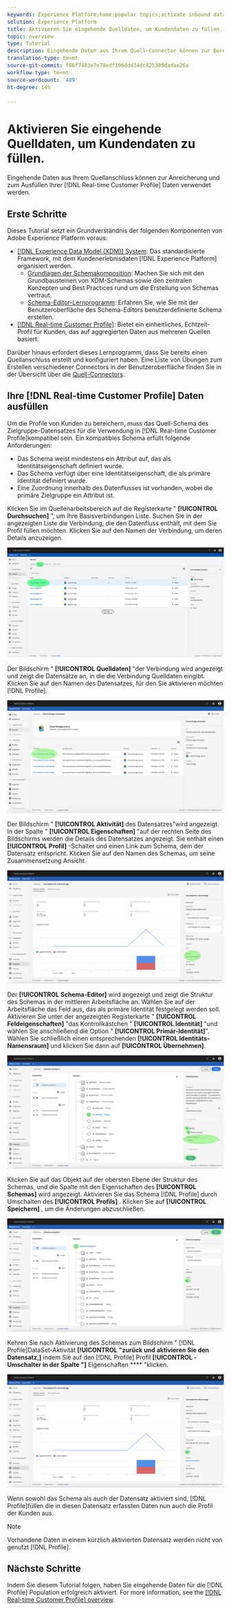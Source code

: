 ```yaml
---
keywords: Experience Platform;home;popular topics;activate inbound data;populate profile;populate rtcp;populated unified profile
solution: Experience Platform
title: Aktivieren Sie eingehende Quelldaten, um Kundendaten zu füllen.
topic: overview
type: Tutorial
description: Eingehende Daten aus Ihrem Quell-Connector können zur Bereicherung und zum Ausfüllen Ihrer Echtzeit-Kundendaten verwendet werden.
translation-type: tm+mt
source-git-commit: f86f7483e7e78edf106ddd34dc825389dadae26a
workflow-type: tm+mt
source-wordcount: '489'
ht-degree: 14%

---
```



# Aktivieren Sie eingehende Quelldaten, um Kundendaten zu füllen.

Eingehende Daten aus Ihrem Quellanschluss können zur Anreicherung und zum Ausfüllen Ihrer [!DNL Real-time Customer Profile] Daten verwendet werden.

## Erste Schritte

Dieses Tutorial setzt ein Grundverständnis der folgenden Komponenten von Adobe Experience Platform voraus:

- [[!DNL Experience Data Model (XDM)] System](../../../xdm/home.md): Das standardisierte Framework, mit dem Kundenerlebnisdaten [!DNL Experience Platform] organisiert werden.
   - [Grundlagen der Schemakomposition](../../../xdm/schema/composition.md): Machen Sie sich mit den Grundbausteinen von XDM-Schemas sowie den zentralen Konzepten und Best Practices rund um die Erstellung von Schemas vertraut.
   - [Schema-Editor-Lernprogramm](../../../xdm/tutorials/create-schema-ui.md): Erfahren Sie, wie Sie mit der Benutzeroberfläche des Schema-Editors benutzerdefinierte Schema erstellen.
- [[!DNL Real-time Customer Profile]](../../../profile/home.md): Bietet ein einheitliches, Echtzeit-Profil für Kunden, das auf aggregierten Daten aus mehreren Quellen basiert.

Darüber hinaus erfordert dieses Lernprogramm, dass Sie bereits einen Quellanschluss erstellt und konfiguriert haben.  Eine Liste von Übungen zum Erstellen verschiedener Connectors in der Benutzeroberfläche finden Sie in der Übersicht über die [Quell-Connectors](../../home.md).

## Ihre [!DNL Real-time Customer Profile] Daten ausfüllen

Um die Profile von Kunden zu bereichern, muss das Quell-Schema des Zielgruppe-Datensatzes für die Verwendung in [!DNL Real-time Customer Profile]kompatibel sein. Ein kompatibles Schema erfüllt folgende Anforderungen:

- Das Schema weist mindestens ein Attribut auf, das als Identitätseigenschaft definiert wurde.
- Das Schema verfügt über eine Identitätseigenschaft, die als primäre Identität definiert wurde.
- Eine Zuordnung innerhalb des Datenflusses ist vorhanden, wobei die primäre Zielgruppe ein Attribut ist.

Klicken Sie im Quellenarbeitsbereich auf die Registerkarte &quot; **[!UICONTROL Durchsuchen]** &quot;, um Ihre Basisverbindungen Liste. Suchen Sie in der angezeigten Liste die Verbindung, die den Datenfluss enthält, mit dem Sie Profil füllen möchten. Klicken Sie auf den Namen der Verbindung, um deren Details anzuzeigen.

![](../../images/tutorials/dataflow/cloud-storage/batch/browse.png)

Der Bildschirm &quot; **[!UICONTROL Quelldaten]** &quot;der Verbindung wird angezeigt und zeigt die Datensätze an, in die die Verbindung Quelldaten eingibt. Klicken Sie auf den Namen des Datensatzes, für den Sie aktivieren möchten [!DNL Profile].

![](../../images/tutorials/dataflow/cloud-storage/batch/dataset-dataflow.png)

Der Bildschirm &quot; **[!UICONTROL Aktivität]** des Datensatzes&quot;wird angezeigt. In der Spalte &quot; **[!UICONTROL Eigenschaften]** &quot;auf der rechten Seite des Bildschirms werden die Details des Datensatzes angezeigt. Sie enthält einen **[!UICONTROL Profil]** -Schalter und einen Link zum Schema, dem der Datensatz entspricht. Klicken Sie auf den Namen des Schemas, um seine Zusammensetzung Ansicht.

![](../../images/tutorials/dataflow/cloud-storage/batch/select-dataset-schema.png)

Der **[!UICONTROL Schema-Editor]** wird angezeigt und zeigt die Struktur des Schemas in der mittleren Arbeitsfläche an. Wählen Sie auf der Arbeitsfläche das Feld aus, das als primäre Identität festgelegt werden soll. Aktivieren Sie unter der angezeigten Registerkarte &quot; **[!UICONTROL Feldeigenschaften]** &quot;das Kontrollkästchen &quot; **[!UICONTROL Identität]** &quot;und wählen Sie anschließend die Option &quot; **[!UICONTROL Primär-Identität]**&quot;. Wählen Sie schließlich einen entsprechenden **[!UICONTROL Identitäts-Namensraum]** und klicken Sie dann auf **[!UICONTROL Übernehmen]**.

![](../../images/tutorials/dataflow/cloud-storage/batch/set-schema-identity.png)

Klicken Sie auf das Objekt auf der obersten Ebene der Struktur des Schemas, und die Spalte mit den Eigenschaften des **[!UICONTROL Schemas]** wird angezeigt. Aktivieren Sie das Schema [!DNL Profile] durch Umschalten des **[!UICONTROL Profils]** . Klicken Sie auf **[!UICONTROL Speichern]** , um die Änderungen abzuschließen.

![](../../images/tutorials/dataflow/cloud-storage/batch/enable-profile.png)

Kehren Sie nach Aktivierung des Schemas zum Bildschirm &quot; [!DNL Profile]DataSet-Aktivität **[!UICONTROL &quot;zurück und aktivieren Sie den Datensatz,]** indem Sie auf den [!DNL Profile] Profil **[!UICONTROL -Umschalter in der Spalte &quot;]** Eigenschaften **** &quot;klicken.

![](../../images/tutorials/dataflow/cloud-storage/batch/enable-dataset-profile.png)

Wenn sowohl das Schema als auch der Datensatz aktiviert sind, [!DNL Profile]füllen die in diesen Datensatz erfassten Daten nun auch die Profil der Kunden aus.

>[!NOTE]
>
>Vorhandene Daten in einem kürzlich aktivierten Datensatz werden nicht von genutzt [!DNL Profile].

## Nächste Schritte

Indem Sie diesem Tutorial folgen, haben Sie eingehende Daten für die [!DNL Profile] Population erfolgreich aktiviert. For more information, see the [[!DNL Real-time Customer Profile] overview](../../../profile/home.md).